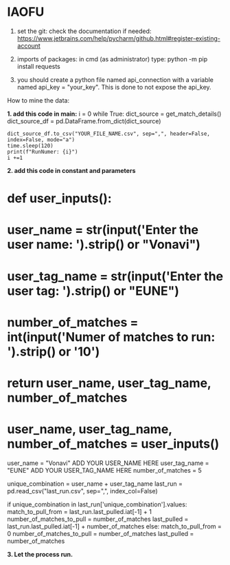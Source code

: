 # IAOFU

1. set the git:
  check the documentation if needed: https://www.jetbrains.com/help/pycharm/github.html#register-existing-account

2. imports of packages:
  in cmd (as administrator) type: 
    python -m pip install requests

3. you should create a python file named api_connection with a variable named api_key = "your_key". This is done to not expose the api_key.

How to mine the data:

**1. add this code in main:**
i = 0
while True:
    dict_source = get_match_details()
    dict_source_df = pd.DataFrame.from_dict(dict_source)

    dict_source_df.to_csv("YOUR_FILE_NAME.csv", sep=",", header=False, index=False, mode="a")
    time.sleep(120)
    print(f"RunNumer: {i}")
    i +=1

**2. add this code in constant and parameters**
# def user_inputs():
#     user_name = str(input('Enter the user name: ').strip() or "Vonavi")
#     user_tag_name = str(input('Enter the user tag: ').strip() or "EUNE")
#     number_of_matches = int(input('Numer of matches to run: ').strip() or '10')
#
#     return user_name, user_tag_name, number_of_matches



# user_name, user_tag_name, number_of_matches = user_inputs()
user_name = "Vonavi"   ADD YOUR USER_NAME HERE
user_tag_name = "EUNE"  ADD YOUR USER_TAG_NAME HERE
number_of_matches = 5

unique_combination = user_name + user_tag_name
last_run = pd.read_csv("last_run.csv", sep=",", index_col=False)

if unique_combination in last_run['unique_combination'].values:
    match_to_pull_from = last_run.last_pulled.iat[-1] + 1
    number_of_matches_to_pull = number_of_matches
    last_pulled = last_run.last_pulled.iat[-1] + number_of_matches
else:
    match_to_pull_from = 0
    number_of_matches_to_pull = number_of_matches
    last_pulled = number_of_matches

**3. Let the process run.**
